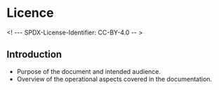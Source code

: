 # Licence

<! --- SPDX-License-Identifier: CC-BY-4.0  -- >

## Introduction

- Purpose of the document and intended audience.
- Overview of the operational aspects covered in the documentation.
  